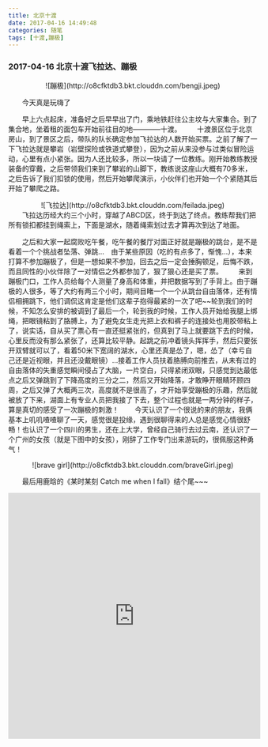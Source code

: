 ```yaml
---
title: 北京十渡
date: 2017-04-16 14:49:48
categories: 随笔
tags: [十渡,蹦极]
---
```


### 2017-04-16 北京十渡飞拉达、蹦极

<center>![蹦极](http://o8cfktdb3.bkt.clouddn.com/bengji.jpeg)</center>

　　今天真是玩嗨了
<!--more-->
　　早上六点起床，准备好之后早早出了门，乘地铁赶往公主坟与大家集合。到了集合地，坐着租的面包车开始前往目的地————十渡。
　　十渡景区位于北京房山，到了景区之后，带队的队长确定参加飞拉达的人数开始买票。之前了解了一下飞拉达就是攀岩（岩壁探险或铁道式攀登），因为之前从来没参与过类似冒险运动，心里有点小紧张。因为人还比较多，所以一块请了一位教练。刚开始教练教授装备的穿戴，之后带领我们来到了攀岩的山脚下，教练说这座山大概有70多米，之后告诉了我们扣锁的使用，然后开始攀爬演示，小伙伴们也开始一个个紧随其后开始了攀爬之路。
<center>![飞拉达](http://o8cfktdb3.bkt.clouddn.com/feilada.jpeg)</center>
　　飞拉达历经大约三个小时，穿越了ABCD区，终于到达了终点。教练帮我们把所有锁扣都挂到绳索上，下面是湖水，随着绳索划过去才算再次到达了地面。

　　之后和大家一起腐败吃午餐，吃午餐的餐厅对面正好就是蹦极的跳台，是不是看着一个个挑战者坠落、弹跳...　由于某些原因（吃的有点多了，惭愧...），本来打算不参加蹦极了，但是一想如果不参加，回去之后一定会捶胸顿足，后悔不跌，而且同性的小伙伴除了一对情侣之外都参加了，狠了狠心还是买了票。
　　来到蹦极门口，工作人员给每个人测量了身高和体重，并把数据写到了手背上。由于蹦极的人很多，等了大约有两三个小时，期间目睹一个一个从跳台自由落体，还有情侣相拥跳下，他们调侃这肯定是他们这辈子抱得最紧的一次了吧~~轮到我们的时候，不知怎么安排的被调到了最后一个，轮到我的时候，工作人员开始给我腿上绑绳，把眼镜粘到了胳膊上，为了避免女生走光把上衣和裤子的连接处也用胶带粘上了，说实话，自从买了票心有一直还挺紧张的，但真到了马上就要跳下去的时候，心里反而没有那么紧张了，还算比较平静。起跳之前冲着镜头挥挥手，然后只要张开双臂就可以了，看着50米下宽阔的湖水，心里还真是怂了，嗯，怂了（幸亏自己还是近视眼，并且还没戴眼镜）...接着工作人员扶着胳膊向前推去，从未有过的自由落体的失重感觉瞬间侵占了大脑，一片空白，只得紧闭双眼，只感觉到达最低点之后又弹跳到了下降高度的三分之二，然后又开始降落，才敢睁开眼睛环顾四周，之后又弹了大概两三次，高度就不是很高了，才开始享受蹦极的乐趣，然后就被放了下来，湖面上有专业人员把我接了下去，整个过程也就是一两分钟的样子，算是真切的感受了一次蹦极的刺激！
　　今天认识了一个很说的来的朋友，我俩基本上叽叽喳喳聊了一天，感觉很是投缘，遇到很聊得来的人总是感觉心情很舒畅！也认识了一个四川的男生，还在上大学，曾经自己骑行去过云南，还认识了一个广州的女孩（就是下图中的女孩），刚辞了工作专门出来游玩的，很佩服这种勇气！

<center>![brave girl](http://o8cfktdb3.bkt.clouddn.com/braveGirl.jpeg)</center>

　　最后用鹿晗的《某时某刻 Catch me when I fall》结个尾~~~

<!--<iframe frameborder="no" border="0" marginwidth="0" marginheight="0" width=330 height=86 src="//music.163.com/outchain/player?type=2&id=29771231&auto=1&height=66"></iframe>-->
<center><iframe   
height=498 width=510   
src="http://player.youku.com/embed/XMTc3MjI5NTk3Mg"   
frameborder=0 allowfullscreen>  
</iframe></center>

